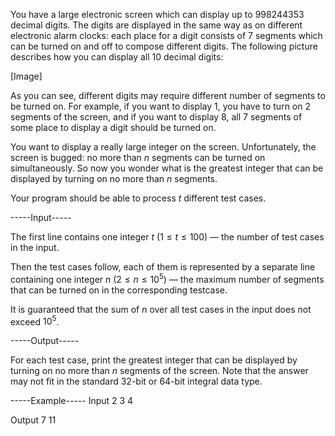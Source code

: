 You have a large electronic screen which can display up to $998244353$ decimal digits. The digits are displayed in the same way as on different electronic alarm clocks: each place for a digit consists of $7$ segments which can be turned on and off to compose different digits. The following picture describes how you can display all $10$ decimal digits:

[Image]

As you can see, different digits may require different number of segments to be turned on. For example, if you want to display $1$, you have to turn on $2$ segments of the screen, and if you want to display $8$, all $7$ segments of some place to display a digit should be turned on.

You want to display a really large integer on the screen. Unfortunately, the screen is bugged: no more than $n$ segments can be turned on simultaneously. So now you wonder what is the greatest integer that can be displayed by turning on no more than $n$ segments.

Your program should be able to process $t$ different test cases.


-----Input-----

The first line contains one integer $t$ ($1 \le t \le 100$) — the number of test cases in the input.

Then the test cases follow, each of them is represented by a separate line containing one integer $n$ ($2 \le n \le 10^5$) — the maximum number of segments that can be turned on in the corresponding testcase.

It is guaranteed that the sum of $n$ over all test cases in the input does not exceed $10^5$.


-----Output-----

For each test case, print the greatest integer that can be displayed by turning on no more than $n$ segments of the screen. Note that the answer may not fit in the standard $32$-bit or $64$-bit integral data type.


-----Example-----
Input
2
3
4

Output
7
11
